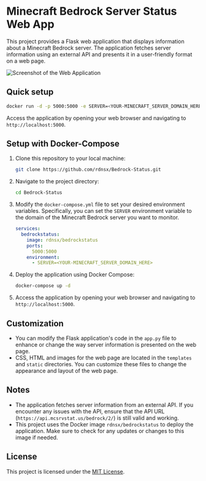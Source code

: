 # Minecraft Bedrock Server Status Web App

This project provides a Flask web application that displays information about a Minecraft Bedrock server. The application fetches server information using an external API and presents it in a user-friendly format on a web page.

![Screenshot of the Web Application](screenshot.png)

## Quick setup

   ```bash
   docker run -d -p 5000:5000 -e SERVER=<YOUR-MINECRAFT_SERVER_DOMAIN_HERE> rdnsx/bedrockstatus
   ```

Access the application by opening your web browser and navigating to `http://localhost:5000`.

## Setup with Docker-Compose

1. Clone this repository to your local machine:

   ```bash
   git clone https://github.com/rdnsx/Bedrock-Status.git
   ```

2. Navigate to the project directory:

   ```bash
   cd Bedrock-Status
   ```

3. Modify the `docker-compose.yml` file to set your desired environment variables. Specifically, you can set the `SERVER` environment variable to the domain of the Minecraft Bedrock server you want to monitor.

   ```yaml
   services:
     bedrockstatus:
       image: rdnsx/bedrockstatus
       ports:
         5000:5000
       environment:
         - SERVER=<YOUR-MINECRAFT_SERVER_DOMAIN_HERE>
   ```

4. Deploy the application using Docker Compose:

   ```bash
   docker-compose up -d
   ```

5. Access the application by opening your web browser and navigating to `http://localhost:5000`.

## Customization

- You can modify the Flask application's code in the `app.py` file to enhance or change the way server information is presented on the web page.
- CSS, HTML and images for the web page are located in the `templates` and `static` directories. You can customize these files to change the appearance and layout of the web page.

## Notes

- The application fetches server information from an external API. If you encounter any issues with the API, ensure that the API URL (`https://api.mcsrvstat.us/bedrock/2/`) is still valid and working.
- This project uses the Docker image `rdnsx/bedrockstatus` to deploy the application. Make sure to check for any updates or changes to this image if needed.

## License

This project is licensed under the [MIT License](LICENSE).